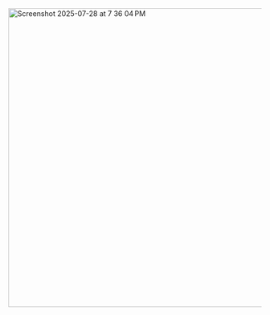 <img width="1056" height="595" alt="Screenshot 2025-07-28 at 7 36 04 PM" src="https://github.com/user-attachments/assets/9fce9b3e-2b2a-4ceb-ad14-f4583130e58e" />
